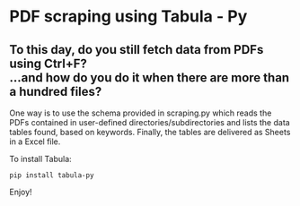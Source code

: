 # PDF scraping using Tabula - Py

## To this day, do you still fetch data from PDFs using Ctrl+F? <br> ...and how do you do it when there are more than a hundred files?

One way is to use the schema provided in scraping.py which reads the PDFs contained in user-defined
directories/subdirectories and lists the data tables found, based on keywords.
Finally, the tables are delivered as Sheets in a Excel file.

To install Tabula:
```
pip install tabula-py
```
Enjoy!